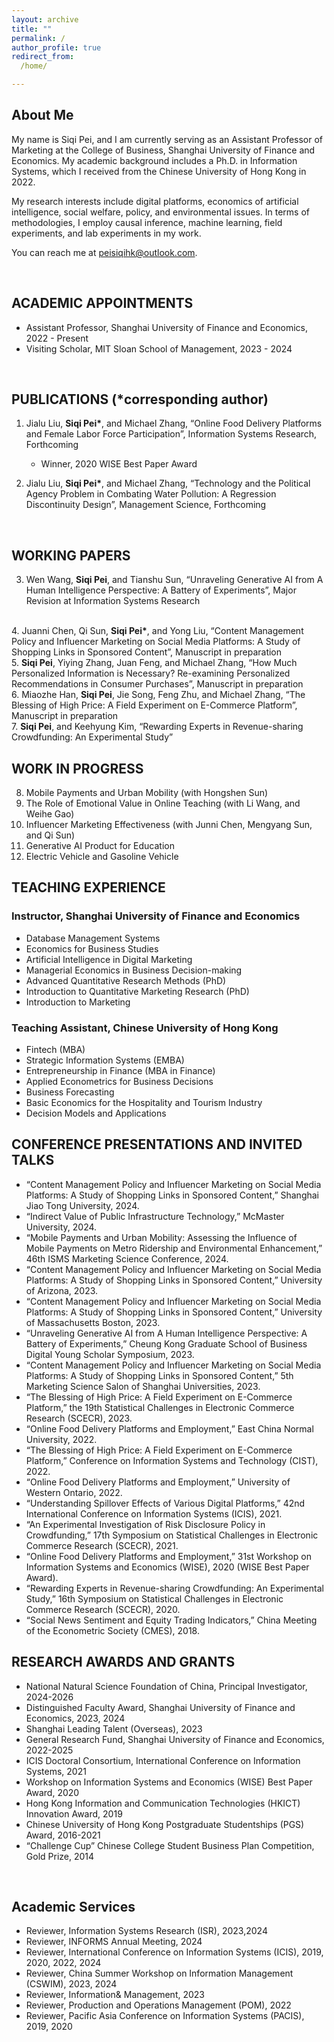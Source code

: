 ```yaml
---
layout: archive
title: ""
permalink: /
author_profile: true
redirect_from:
  /home/

---
```


## <left> About Me </left>

My name is Siqi Pei, and I am currently serving as an Assistant Professor of Marketing at the College of Business, Shanghai University of Finance and Economics. My academic background includes a Ph.D. in Information Systems, which I received from the Chinese University of Hong Kong in 2022.

My research interests include digital platforms, economics of artificial intelligence, social welfare, policy, and environmental issues. In terms of methodologies, I employ causal inference, machine learning, field experiments, and lab experiments in my work.

You can reach me at [peisiqihk@outlook.com](mailto:peisiqihk@outlook.com).

<br>

## <left> ACADEMIC APPOINTMENTS </left>
<style>
pre {
  font-family: "Academicons";
}
</style>

[//]: # (<pre>)

[//]: # (Massachusetts Institute of Technology, MIT Sloan School of Management)

[//]: # (- Visiting Scholar                     2023 - 2024 &#40;expected&#41; )

[//]: # ( )
[//]: # (Shanghai University of Finance and Economics, College of Business)

[//]: # (- Assistant Professor                  2022 - Present)

[//]: # (</pre>)
- Assistant Professor, Shanghai University of Finance and Economics, 2022 - Present
- Visiting Scholar, MIT Sloan School of Management, 2023 - 2024




<br>  

## <left> PUBLICATIONS (*corresponding author) </left>

1. Jialu Liu, <b>Siqi Pei*</b>, and Michael Zhang, “Online Food Delivery Platforms and Female Labor Force Participation”, Information Systems Research, Forthcoming
    - Winner, 2020 WISE Best Paper Award    

2. Jialu Liu, <b>Siqi Pei*</b>, and Michael Zhang, “Technology and the Political Agency Problem in Combating Water Pollution: A Regression Discontinuity Design”, Management Science, Forthcoming
<br> 

## <left> WORKING PAPERS <left>
3. Wen Wang, <b>Siqi Pei</b>, and Tianshu Sun, “Unraveling Generative AI from A Human Intelligence Perspective: A Battery of Experiments”, Major Revision at Information Systems Research
<br>
4. Juanni Chen, Qi Sun, <b>Siqi Pei*</b>, and Yong Liu, “Content Management Policy and Influencer Marketing on Social Media Platforms: A Study of Shopping Links in Sponsored Content”, Manuscript in preparation
<br>  
5. <b>Siqi Pei</b>, Yiying Zhang, Juan Feng, and Michael Zhang, “How Much Personalized Information is Necessary? Re-examining Personalized Recommendations in Consumer Purchases”, Manuscript in preparation <br>
6. Miaozhe Han, <b>Siqi Pei</b>, Jie Song, Feng Zhu, and Michael Zhang,  “The Blessing of High Price: A Field Experiment on E-Commerce Platform”, Manuscript in preparation <br>
7. <b>Siqi Pei</b>, and Keehyung Kim, “Rewarding Experts in Revenue-sharing Crowdfunding: An Experimental Study” <br>

## <left> WORK IN PROGRESS </left>
8. Mobile Payments and Urban Mobility (with Hongshen Sun)
9. The Role of Emotional Value in Online Teaching (with Li Wang, and Weihe Gao)
10. Influencer Marketing Effectiveness (with Junni Chen, Mengyang Sun, and Qi Sun)
11. Generative AI Product for Education
12. Electric Vehicle and Gasoline Vehicle

## <left> TEACHING EXPERIENCE </left>

### <left> Instructor, Shanghai University of Finance and Economics </left>
- Database Management Systems
- Economics for Business Studies
- Artificial Intelligence in Digital Marketing
- Managerial Economics in Business Decision-making
- Advanced Quantitative Research Methods (PhD)
- Introduction to Quantitative Marketing Research (PhD)
- Introduction to Marketing

### <left> Teaching Assistant, Chinese University of Hong Kong </left>
- Fintech (MBA)
- Strategic Information Systems (EMBA)
- Entrepreneurship in Finance (MBA in Finance)
- Applied Econometrics for Business Decisions
- Business Forecasting
- Basic Economics for the Hospitality and Tourism Industry
- Decision Models and Applications

## <left> CONFERENCE PRESENTATIONS AND INVITED TALKS  </left>
- “Content Management Policy and Influencer Marketing on Social Media Platforms: A Study of Shopping Links in Sponsored Content,” Shanghai Jiao Tong University, 2024.
- “Indirect Value of Public Infrastructure Technology,” McMaster University, 2024.
- “Mobile Payments and Urban Mobility: Assessing the Influence of Mobile Payments on Metro Ridership and Environmental Enhancement,” 46th ISMS Marketing Science Conference, 2024.
- “Content Management Policy and Influencer Marketing on Social Media Platforms: A Study of Shopping Links in Sponsored Content,” University of Arizona, 2023.
- “Content Management Policy and Influencer Marketing on Social Media Platforms: A Study of Shopping Links in Sponsored Content,” University of Massachusetts Boston, 2023.
- “Unraveling Generative AI from A Human Intelligence Perspective: A Battery of Experiments,” Cheung Kong Graduate School of Business Digital Young Scholar Symposium, 2023.
- “Content Management Policy and Influencer Marketing on Social Media Platforms: A Study of Shopping Links in Sponsored Content,” 5th Marketing Science Salon of Shanghai Universities, 2023.
- “The Blessing of High Price: A Field Experiment on E-Commerce Platform,” the 19th Statistical Challenges in Electronic Commerce Research  (SCECR), 2023.
- “Online Food Delivery Platforms and Employment,” East China Normal University, 2022.
- “The Blessing of High Price: A Field Experiment on E-Commerce Platform,” Conference on Information Systems and Technology (CIST), 2022.
- “Online Food Delivery Platforms and Employment,” University of Western Ontario, 2022.
- “Understanding Spillover Effects of Various Digital Platforms,” 42nd International Conference on Information Systems (ICIS), 2021.
- “An Experimental Investigation of Risk Disclosure Policy in Crowdfunding,” 17th Symposium on Statistical Challenges in Electronic Commerce Research (SCECR), 2021.
- “Online Food Delivery Platforms and Employment,” 31st Workshop on Information Systems and Economics (WISE), 2020 (WISE Best Paper Award).
- “Rewarding Experts in Revenue-sharing Crowdfunding: An Experimental Study,” 16th Symposium on Statistical Challenges in Electronic Commerce Research (SCECR), 2020.
- “Social News Sentiment and Equity Trading Indicators,” China Meeting of the Econometric Society (CMES), 2018.


## <left> RESEARCH AWARDS AND GRANTS </left>
- National Natural Science Foundation of China, Principal Investigator, 2024-2026
- Distinguished Faculty Award, Shanghai University of Finance and Economics, 2023, 2024
- Shanghai Leading Talent (Overseas), 2023
- General Research Fund, Shanghai University of Finance and Economics, 2022-2025
- ICIS Doctoral Consortium, International Conference on Information Systems, 2021
- Workshop on Information Systems and Economics (WISE) Best Paper Award, 2020
- Hong Kong Information and Communication Technologies (HKICT) Innovation Award, 2019
- Chinese University of Hong Kong Postgraduate Studentships (PGS) Award, 2016-2021
- “Challenge Cup” Chinese College Student Business Plan Competition, Gold Prize, 2014
<br>  

## <left> Academic Services </left>
- Reviewer, Information Systems Research (ISR), 2023,2024
- Reviewer, INFORMS Annual Meeting, 2024
- Reviewer, International Conference on Information Systems (ICIS), 2019, 2020, 2022, 2024
- Reviewer, China Summer Workshop on Information Management (CSWIM), 2023, 2024
- Reviewer, Information& Management, 2023
- Reviewer, Production and Operations Management (POM), 2022
- Reviewer, Pacific Asia Conference on Information Systems (PACIS), 2019, 2020
